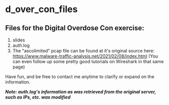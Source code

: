 # d_over_con_files

## Files for the Digital Overdose Con exercise:

1. slides
2. auth.log
3. The "ascolimited" pcap file can be found at it's original source here: https://www.malware-traffic-analysis.net/2021/02/08/index.html (You can even follow up some pretty good tutorials on Wireshark in that same page)

Have fun, and be free to contact me anytime to clarify or expand on the information.

***Note: auth.log's information as was retrieved from the original server, such as IPs, etc. was modified***

